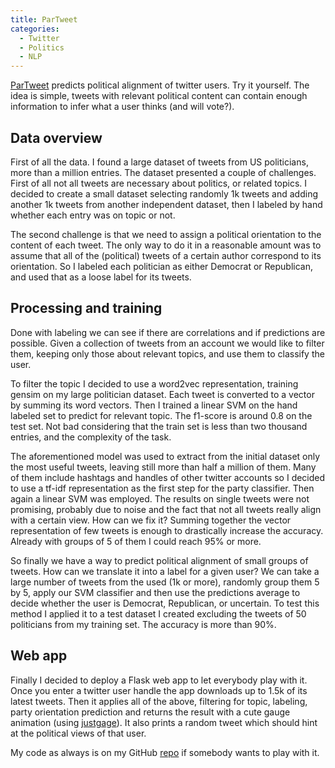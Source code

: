 ```yaml
---
title: ParTweet
categories:
  - Twitter
  - Politics
  - NLP
---
```


[ParTweet](http://www.partweet.com/) predicts political alignment of twitter users. Try it yourself.
The idea is simple, tweets with relevant political content can contain enough information
to infer what a user thinks (and will vote?).

## Data overview

First of all the data. I found a large dataset of tweets from US politicians, more than a million
entries. The dataset presented a couple of challenges. First of all not all tweets are necessary about politics, or 
related topics. I decided to create a small dataset selecting randomly 1k tweets and adding another
1k tweets from another independent dataset, then I labeled by hand whether each entry was on topic or not.

The second challenge is that we need to assign a political orientation to the content of each tweet. 
The only way to do it in a reasonable amount was to assume that all of the (political) tweets of 
a certain author correspond to its orientation. So I labeled each politician as either Democrat or Republican, and
used that as a loose label for its tweets.


## Processing and training

Done with labeling we can see if there are correlations and if predictions are possible.
Given a collection of tweets from an account we would like to filter them, keeping only those
about relevant topics, and use them to classify the user. 

To filter the topic I decided to use a word2vec representation, training gensim on my large politician dataset.
Each tweet is converted to a vector by summing its word vectors. 
Then I trained a linear SVM on the hand labeled set to predict for relevant topic. The f1-score is around
0.8 on the test set. Not bad considering that the train set is less than two thousand entries, and the complexity of the task.

The aforementioned model was used to extract from the initial dataset only the most useful tweets,
leaving still more than half a million of them. Many of them include hashtags and handles of other twitter accounts
so I decided to use a tf-idf representation as the first step for the party classifier. 
Then again a linear SVM was employed. The results on single tweets were not promising, probably due to noise 
and the fact that not all tweets really align with a certain view. How can we fix it?
Summing together the vector representation of few tweets is enough to drastically increase the accuracy.
Already with groups of 5 of them I could reach 95% or more. 

So finally we have a way to predict political alignment of small groups of tweets. 
How can we translate it into a label for a given user?
We can take a large number of tweets from the used (1k or more), randomly group them 5 by 5, apply 
our SVM classifier and then use the predictions average to decide whether the user is Democrat, Republican, or uncertain.
To test this method I applied it to a test dataset I created excluding the tweets of 50 politicians from my training set.
The accuracy is more than 90%.



## Web app

Finally I decided to deploy a Flask web app to let everybody play with it. 
Once you enter a twitter user handle the app downloads up to 1.5k of its latest tweets.
Then it applies all of the above, filtering for topic, labeling, party orientation prediction and 
returns the result with a cute gauge animation (using [justgage](http://www.http://justgage.com//)).
It also prints a random tweet which should hint at the political views of that user.  


My code as always is on my GitHub [repo](https://github.com/roundedup) if somebody wants to play with it.
